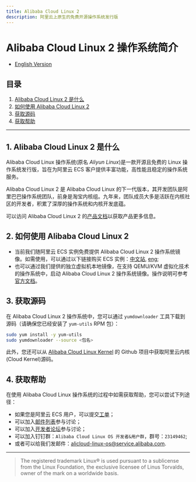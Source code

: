 ```yaml
---
title: Alibaba Cloud Linux 2
description: 阿里云上原生的免费开源操作系统发行版
---
```


Alibaba Cloud Linux 2 操作系统简介
=================================

+ [English Version](../os.md)

目录
----
1. [Alibaba Cloud Linux 2 是什么](#1-alibaba-cloud-linux-2-是什么)
2. [如何使用 Alibaba Cloud Linux 2](#2-如何使用-alibaba-cloud-linux-2)
3. [获取源码](#3-获取源码)
4. [获取帮助](#4-获取帮助)

-------------------------

## 1. Alibaba Cloud Linux 2 是什么

Alibaba Cloud Linux 操作系统(原名 _Aliyun Linux_)是一款开源且免费的 Linux 操作系统发行版，旨在为阿里云 ECS 客户提供丰富功能，高性能且稳定的操作系统服务。

Alibaba Cloud Linux 2 是 Alibaba Cloud Linux 的下一代版本，其开发团队是阿里巴巴操作系统团队，前身是淘宝内核组。九年来，团队成员大多是活跃在内核社区的开发者，积累了深厚的操作系统和内核开发底蕴。

可以访问 Alibaba Cloud Linux 2 的[产品文档](https://help.aliyun.com/document_detail/111881.html)以获取产品更多信息。

## 2. 如何使用 Alibaba Cloud Linux 2

- 当前我们随阿里云 ECS 实例免费提供 Alibaba Cloud Linux 2 操作系统镜像。如需使用，可以通过以下链接购买 ECS 实例：[中文站](https://ecs-buy.aliyun.com/), [eng](https://ecs-buy-intl.aliyun.com/);
- 也可以通过我们提供的独立虚拟机本地镜像，在支持 QEMU/KVM 虚拟化技术的操作系统中，启动 Alibaba Cloud Linux 2 操作系统镜像。操作说明可参考[官方文档](https://help.aliyun.com/document_detail/155430.html)。

## 3. 获取源码

在 Alibaba Cloud Linux 2 操作系统中，您可以通过 `yumdownloader` 工具下载到源码（请确保您已经安装了 `yum-utils` RPM 包）：

```bash
sudo yum install -y yum-utils
sudo yumdownloader --source <包名>
```

此外，您还可以从 [Alibaba Cloud Linux Kernel](https://github.com/alibaba/cloud-kernel) 的 Github 项目中获取阿里云内核(Cloud Kernel)源码。

## 4. 获取帮助

在使用 Alibaba Cloud Linux 操作系统的过程中如需获取帮助，您可以尝试下列途径：

+ 如果您是阿里云 ECS 用户，可以提交[工单](https://selfservice.console.aliyun.com/ticket/createIndex)；
+ 可以加入[邮件列表](MAILLIST.md)参与讨论；
+ 可以加入[开发者论坛](https://bbs.aliyun.com/thread/450.html)参与讨论；
+ 可以加入钉钉群：`Alibaba Cloud Linux OS 开发者&用户群`，群号：`23149462`;
+ 或者可以给我们发邮件：[alicloud-linux-os@service.alibaba.com](mailto:alicloud-linux-os@service.alibaba.com).

--------------------------------

> The registered trademark Linux® is used pursuant to a sublicense from the Linux Foundation, the exclusive licensee of Linus Torvalds, owner of the mark on a world­wide basis.
